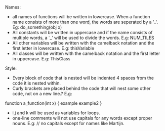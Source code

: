 Names:

- all names of functions will be written in lowercase. 
  When a function name consists of more than one word, the words are seperated by a '_'.
  Eg: do_something(obj x)
- All constants will be written in uppercase and if the name consists of multiple words, 
  a '_' will be used to divide the words.
  E.g: NUM_TILES
- All other variables will be written with the camelback notation and the first letter in lowercase.
  E.g: thisVariable
- All classes will be written with the camelback notation and the first letter in uppercase.
  E.g: ThisClass

Style:

- Every block of code that is nested will be indented 4 spaces from the code it is nested within.
- Curly brackets are placed behind the code that will nest some other code, not on a new line.?
E.g:

function a_function(int x) {
    example
    example2
}

- i,j and k will be used as variables for loops.
- one-line comments will not use capitals for any words except proper nouns. 
  E.g: // no capitals except for names like Martijn.
